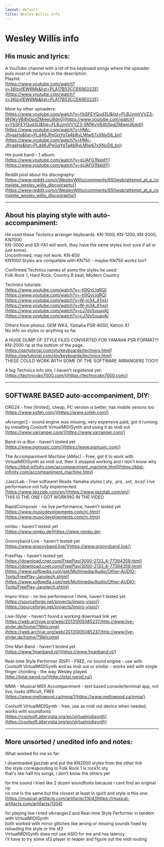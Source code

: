 ```yaml
---
layout: default
title: Wesley Willis info
---
```

# Wesley Willis info

## His music and lyrics:

A YouTube channel with a lot of his keyboard songs where the uploader puts most of the lyrics in the description.  
Playlist:  
[https://www.youtube.com/watch?v=36lzxfEW6Mk&list=PLA17B53CCE69E022E](https://www.youtube.com/watch?v=36lzxfEW6Mk&list=PLA17B53CCE69E022E)

More by other uploaders:  
[https://www.youtube.com/watch?v=YbSFEYQud3U&list=PLBJzmVVVZ3-9N1KvVB4h0pdZMjeeU6dn0](https://www.youtube.com/watch?v=YbSFEYQud3U&list=PLBJzmVVVZ3-9N1KvVB4h0pdZMjeeU6dn0)  
[https://www.youtube.com/watch?v=HMc-JfngaHs&list=PLd46JPeGqYgTa4bRvLMIw67xXNyD6_brj](https://www.youtube.com/watch?v=HMc-JfngaHs&list=PLd46JPeGqYgTa4bRvLMIw67xXNyD6_brj)

His punk band - 1 album:  
[https://www.youtube.com/watch?v=gUAFG1NsIdY](https://www.youtube.com/watch?v=gUAFG1NsIdY)

Reddit post about his discography:  
[https://www.reddit.com/r/WesleyWillis/comments/650wqb/attempt_at_a_complete_wesley_willis_discography/](https://www.reddit.com/r/WesleyWillis/comments/650wqb/attempt_at_a_complete_wesley_willis_discography/)

***

## About his playing style with auto-accompaniment:

He used these Technics arranger keyboards: KN-1000, KN-1200, KN-2000, KN7000   
KN-3000 and SX-FA1 will work, they have the same styles (not sure if all or just some).  
Unconfirmed, may not work: KN-650  
KN1000 Styles are compatible with KN750 - maybe KN750 works too?

Confirmed Technics names of some the styles he used:  
Folk Rock 1, Hard Rock, Country B beat, Modern Country

Technics tutorials:  
[https://www.youtube.com/watch?v=-t0lQyLIgRQ](https://www.youtube.com/watch?v=-t0lQyLIgRQ)  
[https://www.youtube.com/watch?v=W-m34_41jxs](https://www.youtube.com/watch?v=W-m34_41jxs)  
[https://www.youtube.com/watch?v=cJ7dy5ouayA](https://www.youtube.com/watch?v=cJ7dy5ouayA)

Others from photos: GEM WK4, Yamaha PSR-8000, Ketron X1  
No info on styles or anything so far.

A HUGE DUMP OF STYLE FILES CONVERTED FOR YAMAHA PSR FORMAT!!!  
KN-2000 rip at the bottom of the page.  
[https://psrtutorial.com/sty/keyboards/technics.html](https://psrtutorial.com/sty/keyboards/technics.html)  
THESE COULD WORK WITH SOME OF THE SOFTWARE ARRANGERS TOO!!!

A big Technics info site, I haven't registered yet:  
[https://technicskn7000.com/](https://technicskn7000.com/)

***

## SOFTWARE BASED auto-accompaniment, DIY:

ORG24 - free (limited), cheap, PC version is better, has mobile verions too  
[https://www.sofeh.com/](https://www.sofeh.com/)

vArranger2 - sound engine was missing, very expensive paid, got it running by installing Coolsoft VirtualMIDISynth and using it as midi out  
[https://www.varranger.com/](https://www.varranger.com/)

Band-in-a-Box - haven't tested yet  
[https://www.pgmusic.com/](https://www.pgmusic.com/)

The Accompaniment Machine (AMac) - Free, got it to work with VirtualMIDISynth as midi out, then it stopped working and I don't know why  
[https://kbd-infinity.com/accompaniment_machine.html](https://kbd-infinity.com/accompaniment_machine.html)

JJazzLab - Free software! Reads Yamaha styles (.sty, .prs, .sst, .bcs)! Live performance not fully implemented.  
[https://www.jjazzlab.com/en/](https://www.jjazzlab.com/en/)  
THIS IS THE ONE I GOT WORKING IN THE VIDEO

RapidComposer - no live performance, haven't tested yet  
[https://www.musicdevelopments.com/rc.html](https://www.musicdevelopments.com/rc.html)

nimbu - haven't tested yet  
[https://www.nimbu.de](https://www.nimbu.de)

Groovyband Live - haven't tested yet  
[https://www.groovyband.live/](https://www.groovyband.live/)

FreePlay - haven't tested yet  
[https://download.cnet.com/FreePlay/3000-2133_4-77394359.html](https://download.cnet.com/FreePlay/3000-2133_4-77394359.html)  
[https://www.softpedia.com/get/Multimedia/Audio/Other-AUDIO-Tools/FreePlay-Janotech.shtml](https://www.softpedia.com/get/Multimedia/Audio/Other-AUDIO-Tools/FreePlay-Janotech.shtml)

Impro-Visor - no live performance I think, haven't tested yet  
[https://sourceforge.net/projects/impro-visor/](https://sourceforge.net/projects/impro-visor/)

Live-Styler - haven't found a working download link yet  
[https://web.archive.org/web/20131005085237/http://www.live-styler.de/home/?Welcome](https://web.archive.org/web/20131005085237/http://www.live-styler.de/home/?Welcome)

One Man Band - haven't tested yet  
[https://www.1manband.nl/](https://www.1manband.nl/)

Real-time Style Performer (RSP) - FREE, no sound engine - use with Coolsoft VirtualMIDISynth and as midi out or similar - works well with single finger chording - the way Wesley played  
[http://lotal.narod.ru/](http://lotal.narod.ru/)

MMA - Musical MIDI Accompaniment - text based console/terminal app, not live, looks difficult, FREE  
[https://www.mellowood.ca/mma/](https://www.mellowood.ca/mma/)

Coolsoft VirtualMIDISynth - free, use as midi out device when needed, works with soundfonts  
[https://coolsoft.altervista.org/en/virtualmidisynth](https://coolsoft.altervista.org/en/virtualmidisynth)

***

## More unsorted / unedited info and notes:

What worked for me so far:  

I downloaded jjazzlab and put the KN2000 styles from the other link  
the style corresponding to Folk Rock 1 is rock1c.sty  
that's like half his songs, i don't know the others yet  

for the sound i tried like 2 dozen soundfonts because i cant find an original rip  
no one is the same but the closest at least in spirit and style is this one:  
[https://musical-artifacts.com/artifacts/1304](https://musical-artifacts.com/artifacts/1304)

for playing live i tried vArranger2 and Real-time Style Performer in tandem with VirtualMIDISynth  
both worked with minor glitches like wrong or missing sounds fixed by reloading the style or the sf2  
VirtualMIDISynth does not use ASIO for me and has latency  
i'll have to try some sf2 player in reaper and figure out the midi routing  
